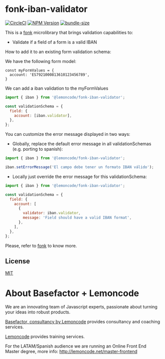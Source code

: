 # fonk-iban-validator

[![CircleCI](https://badgen.net/github/status/Lemoncode/fonk-iban-validator/master?icon=circleci&label=circleci)](https://circleci.com/gh/Lemoncode/fonk-iban-validator/tree/master)
[![NPM Version](https://badgen.net/npm/v/@lemoncode/fonk-iban-validator?icon=npm&label=npm)](https://www.npmjs.com/package/@lemoncode/fonk-iban-validator)
[![bundle-size](https://badgen.net/bundlephobia/min/@lemoncode/fonk-iban-validator)](https://bundlephobia.com/result?p=@lemoncode/fonk-iban-validator)

This is a [fonk](https://github.com/Lemoncode/fonk) microlibrary that brings validation capabilities to:

- Validate if a field of a form is a valid IBAN

How to add it to an existing form validation schema:

We have the following form model:

```
const myFormValues = {
  account: 'ES7921000813610123456789',
}
```

We can add a iban validation to the myFormValues

```javascript
import { iban } from '@lemoncode/fonk-iban-validator';

const validationSchema = {
  field: {
    account: [iban.validator],
  },
};
```

You can customize the error message displayed in two ways:

- Globally, replace the default error message in all validationSchemas (e.g. porting to spanish):

```javascript
import { iban } from '@lemoncode/fonk-iban-validator';

iban.setErrorMessage('El campo debe tener un formato IBAN válido');
```

- Locally just override the error message for this validationSchema:

```javascript
import { iban } from '@lemoncode/fonk-iban-validator';

const validationSchema = {
  field: {
    account: [
      {
        validator: iban.validator,
        message: 'Field should have a valid IBAN format',
      },
    ],
  },
};
```

Please, refer to [fonk](https://github.com/Lemoncode/fonk) to know more.

## License

[MIT](./LICENSE)

# About Basefactor + Lemoncode

We are an innovating team of Javascript experts, passionate about turning your ideas into robust products.

[Basefactor, consultancy by Lemoncode](http://www.basefactor.com) provides consultancy and coaching services.

[Lemoncode](http://lemoncode.net/services/en/#en-home) provides training services.

For the LATAM/Spanish audience we are running an Online Front End Master degree, more info: http://lemoncode.net/master-frontend
